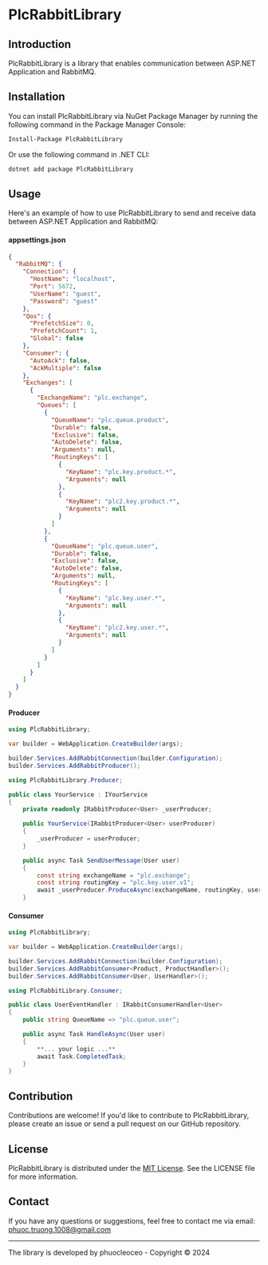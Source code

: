 # PlcRabbitLibrary

## Introduction

PlcRabbitLibrary is a library that enables communication between ASP.NET Application and RabbitMQ.

## Installation

You can install PlcRabbitLibrary via NuGet Package Manager by running the following command in the Package Manager Console:

```bash
Install-Package PlcRabbitLibrary
```

Or use the following command in .NET CLI:

```bash
dotnet add package PlcRabbitLibrary
```

## Usage

Here's an example of how to use PlcRabbitLibrary to send and receive data between ASP.NET Application and RabbitMQ:

#### appsettings.json
```json
{
  "RabbitMQ": {
    "Connection": {
      "HostName": "localhost",
      "Port": 5672,
      "UserName": "guest",
      "Password": "guest"
    },
    "Qos": {
      "PrefetchSize": 0,
      "PrefetchCount": 1,
      "Global": false
    },
    "Consumer": {
      "AutoAck": false,
      "AckMultiple": false
    },
    "Exchanges": [
      {
        "ExchangeName": "plc.exchange",
        "Queues": [
          {
            "QueueName": "plc.queue.product",
            "Durable": false,
            "Exclusive": false,
            "AutoDelete": false,
            "Arguments": null,
            "RoutingKeys": [
              {
                "KeyName": "plc.key.product.*",
                "Arguments": null
              },
              {
                "KeyName": "plc2.key.product.*",
                "Arguments": null
              }
            ]
          },
          {
            "QueueName": "plc.queue.user",
            "Durable": false,
            "Exclusive": false,
            "AutoDelete": false,
            "Arguments": null,
            "RoutingKeys": [
              {
                "KeyName": "plc.key.user.*",
                "Arguments": null
              },
              {
                "KeyName": "plc2.key.user.*",
                "Arguments": null
              }
            ]
          }
        ]
      }
    ]
  }
}
```

#### Producer
```csharp
using PlcRabbitLibrary;

var builder = WebApplication.CreateBuilder(args);

builder.Services.AddRabbitConnection(builder.Configuration);
builder.Services.AddRabbitProducer();
```

```csharp
using PlcRabbitLibrary.Producer;

public class YourService : IYourService
{
    private readonly IRabbitProducer<User> _userProducer;

    public YourService(IRabbitProducer<User> userProducer)
    {
        _userProducer = userProducer;
    }

    public async Task SendUserMessage(User user)
    {
        const string exchangeName = "plc.exchange";
        const string routingKey = "plc.key.user.v1";
        await _userProducer.ProduceAsync(exchangeName, routingKey, user);
    }
```

#### Consumer
```csharp
using PlcRabbitLibrary;

var builder = WebApplication.CreateBuilder(args);

builder.Services.AddRabbitConnection(builder.Configuration);
builder.Services.AddRabbitConsumer<Product, ProductHandler>();
builder.Services.AddRabbitConsumer<User, UserHandler>();
```

```csharp
using PlcRabbitLibrary.Consumer;

public class UserEventHandler : IRabbitConsumerHandler<User>
{
    public string QueueName => "plc.queue.user";

    public async Task HandleAsync(User user)
    {
        **... your logic ...**
        await Task.CompletedTask;
    }
}
```

## Contribution

Contributions are welcome! If you'd like to contribute to PlcRabbitLibrary, please create an issue or send a pull request on our GitHub repository.

## License

PlcRabbitLibrary is distributed under the [MIT License](LICENSE). See the LICENSE file for more information.

## Contact

If you have any questions or suggestions, feel free to contact me via email: phuoc.truong.1008@gmail.com

--- 

The library is developed by phuocleoceo - Copyright © 2024
